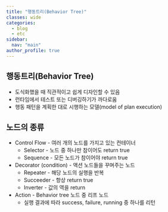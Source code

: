 ```yaml
---
title: "행동트리(Behavior Tree)"
classes: wide
categories: 
  - blog
  - etc
sidebar:
  nav: "main"
author_profile: true
---
```

## 행동트리(Behavior Tree)
* 도식화했을 때 직관적이고 쉽게 디자인할 수 있음  
* 런타임에서 테스트 또는 디버깅하기가 까다로움  
* 행동 패턴을 계획한 대로 시행하는 모델(model of plan execution)  

## 노드의 종류
* Control Flow - 여러 개의 노드를 가지고 있는 컨테이너
  - Selector - 노드 중 하나만 참이어도 return true
  - Sequence - 모든 노드가 참이어야 return true
* Decorator (condition) - 액션 노드들을 꾸며주는 노드
  - Repeater - 해당 노드의 실행을 반복
  - Succeeder - 항상 return true
  - Inverter - 값의 역을 return
* Action - Behavior tree 노드 중 리프 노드
  - 실행 결과에 따라 success, failure, running 중 하나를 리턴
